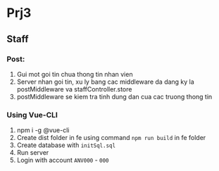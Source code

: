 # Prj3

## Staff
### Post:  
1. Gui mot goi tin chua thong tin nhan vien
2. Server nhan goi tin, xu ly bang cac middleware da dang ky la postMiddleware va staffController.store
3. postMiddleware se kiem tra tinh dung dan cua cac truong thong tin

### Using Vue-CLI
1. npm i -g @vue-cli  
2. Create dist folder in fe using command `npm run build` in fe folder  
3. Create database with `initSql.sql`  
4. Run server  
5. Login with account `ANV000` - `000`  